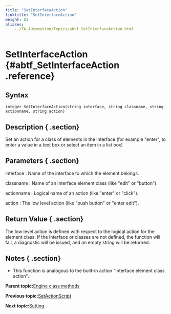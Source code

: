 ```yaml
--- 
title: "SetInterfaceAction"
linktitle: "SetInterfaceAction"
weight: 81
aliases: 
    - /TA_Automation/Topics/abtf_SetInterfaceAction.html
---
```

# SetInterfaceAction {#abtf_SetInterfaceAction .reference}

## Syntax

`integer SetInterfaceAction(string interface, string classname, string actionname, string action)`

## Description { .section}

Set an action for a class of elements in the interface \(for example "enter", to enter a value in a text box or select an item in a list box\)

## Parameters { .section}

interface
:   Name of the interface to which the element belongs.

classname
:   Name of an interface element class \(like "edit" or "button"\).

actionname
:   Logical name of an action \(like "enter" or "click"\).

action
:   The low level action \(like "push button" or "enter edit"\).

## Return Value { .section}

The low level action is defined with respect to the logical action for the element class. If the interface or classes are not defined, the function will fail, a diagnostic will be issued, and an empty string will be returned.

## Notes { .section}

-   This function is analogous to the built-in action "interface element class action".

**Parent topic:**[Engine class methods](../../TA_Automation/Topics/abtf_Engine_classes.html)

**Previous topic:**[SetActionScript](../../TA_Automation/Topics/abtf_SetActionScript.html)

**Next topic:**[Setting](../../TA_Automation/Topics/abtf_Setting.html)


